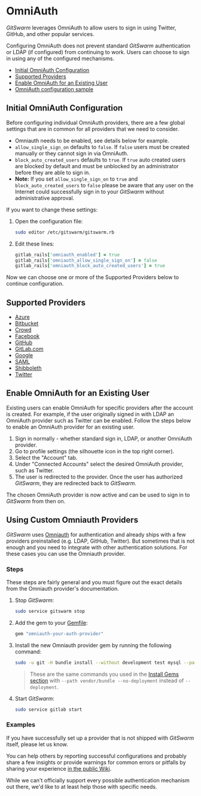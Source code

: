 # OmniAuth

$GitSwarm$ leverages OmniAuth to allow users to sign in using Twitter,
GitHub, and other popular services.

Configuring OmniAuth does not prevent standard $GitSwarm$ authentication or
LDAP (if configured) from continuing to work. Users can choose to sign in
using any of the configured mechanisms.

- [Initial OmniAuth Configuration](#initial-omniauth-configuration)
- [Supported Providers](#supported-providers)
- [Enable OmniAuth for an Existing
  User](#enable-omniauth-for-an-existing-user)
- [OmniAuth configuration
  sample](https://gitlab.com/gitlab-org/omnibus-gitlab/tree/master#omniauth-google-twitter-github-login)

## Initial OmniAuth Configuration

Before configuring individual OmniAuth providers, there are a few global
settings that are in common for all providers that we need to consider.

- Omniauth needs to be enabled, see details below for example.
- `allow_single_sign_on` defaults to `false`. If `false` users must be
  created manually or they cannot sign in via OmniAuth.
- `block_auto_created_users` defaults to `true`. If `true` auto created
  users are blocked by default and must be unblocked by an administrator
  before they are able to sign in.
- **Note:** If you set `allow_single_sign_on` to `true` and
  `block_auto_created_users` to `false` please be aware that any user on
  the Internet could successfully sign in to your $GitSwarm$ without
  administrative approval.

If you want to change these settings:

1.  Open the configuration file:

    ```bash
    sudo editor /etc/gitswarm/gitswarm.rb
    ```

1.  Edit these lines:

    ```ruby
    gitlab_rails['omniauth_enabled'] = true
    gitlab_rails['omniauth_allow_single_sign_on'] = false
    gitlab_rails['omniauth_block_auto_created_users'] = true
    ```

Now we can choose one or more of the Supported Providers below to continue
configuration.

## Supported Providers

- [Azure](azure.md)
- [Bitbucket](bitbucket.md)
- [Crowd](crowd.md)
- [Facebook](facebook.md)
- [GitHub](github.md)
- [GitLab.com](gitlab.md)
- [Google](google.md)
- [SAML](saml.md)
- [Shibboleth](shibboleth.md)
- [Twitter](twitter.md)

## Enable OmniAuth for an Existing User

Existing users can enable OmniAuth for specific providers after the account
is created. For example, if the user originally signed in with LDAP an
OmniAuth provider such as Twitter can be enabled. Follow the steps below to
enable an OmniAuth provider for an existing user.

1. Sign in normally - whether standard sign in, LDAP, or another OmniAuth
   provider.
1. Go to profile settings (the silhouette icon in the top right corner).
1. Select the "Account" tab.
1. Under "Connected Accounts" select the desired OmniAuth provider, such as
   Twitter.
1. The user is redirected to the provider. Once the user has authorized
   $GitSwarm$, they are redirected back to $GitSwarm$.

The chosen OmniAuth provider is now active and can be used to sign in to
$GitSwarm$ from then on.

## Using Custom Omniauth Providers

$GitSwarm$ uses [Omniauth](http://www.omniauth.org/) for authentication and
already ships with a few providers preinstalled (e.g. LDAP, GitHub,
Twitter). But sometimes that is not enough and you need to integrate with
other authentication solutions. For these cases you can use the Omniauth
provider.

### Steps

These steps are fairly general and you must figure out the exact details
from the Omniauth provider's documentation.

1.  Stop $GitSwarm$:

    ```bash
    sudo service gitswarm stop
    ```

1.  Add the gem to your
    [Gemfile](https://gitlab.com/gitlab-org/gitlab-ce/blob/master/Gemfile):

    ```bash
    gem "omniauth-your-auth-provider"
    ```

1.  Install the new Omniauth provider gem by running the following command:

    ```bash
    sudo -u git -H bundle install --without development test mysql --path vendor/bundle --no-deployment
    ```

    > These are the same commands you used in the [Install Gems
    > section](#install-gems) with `--path vendor/bundle --no-deployment`
    > instead of `--deployment`.

1.  Start $GitSwarm$:

    ```bash
    sudo service gitlab start
    ````

### Examples

If you have successfully set up a provider that is not shipped with
$GitSwarm$ itself, please let us know.

You can help others by reporting successful configurations and probably
share a few insights or provide warnings for common errors or pitfalls by
sharing your experience [in the public
Wiki](https://github.com/gitlabhq/gitlab-public-wiki/wiki/Custom-omniauth-provider-configurations).

While we can't officially support every possible authentication mechanism
out there, we'd like to at least help those with specific needs.

